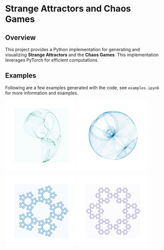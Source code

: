 # Strange Attractors and Chaos Games

## Overview

This project provides a Python implementation for generating and visualizing **Strange Attractors** and the **Chaos Games**. This implementation leverages PyTorch for efficient computations.

## Examples
Following are a few examples generated with the code, see ```examples.ipynb``` for more information and examples.

<p float="left">
    <img src="results/clifford_0.png" alt="" style="width: 45%;"/>
    <img src="results/clifford_1.png" alt="" style="width: 45%;"/>
</p>
<p float="left">
    <img src="results/jump_game_5.png" alt="" style="width: 45%;"/>
    <img src="results/jump_game_6.png" alt="" style="width: 45%;"/>
</p>